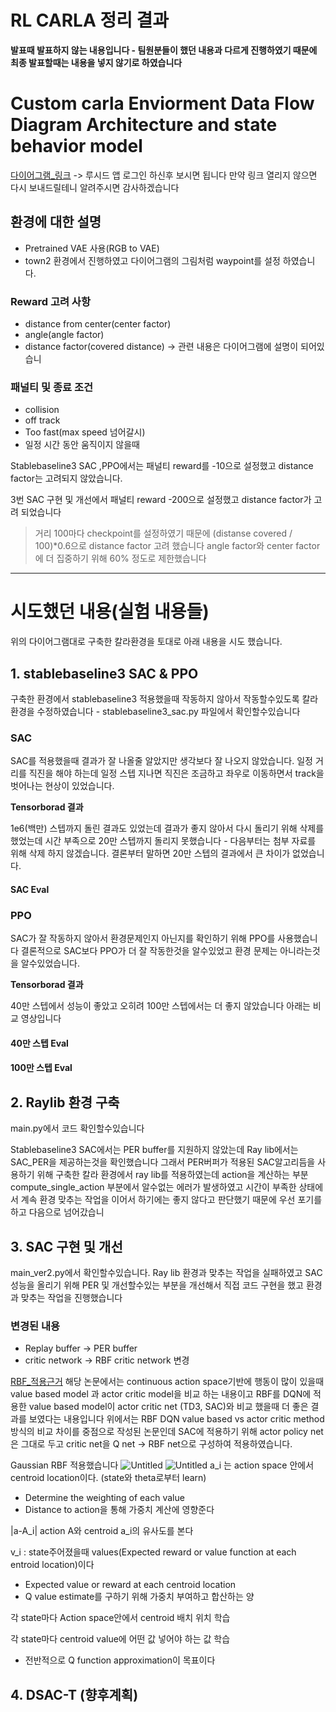 # RL CARLA 정리 결과 


**발표때 발표하지 않는 내용입니다 - 팀원분들이 했던 내용과 다르게 진행하였기 때문에 최종 발표할때는 내용을 넣지 않기로 하였습니다**



# Custom carla Enviorment Data Flow Diagram Architecture and state behavior model 

[다이어그램_링크](https://lucid.app/lucidchart/bb920655-7a1a-49bc-86b6-37e6651eaaa7/edit?viewport_loc=-505%2C469%2C3413%2C1594%2C0_0&invitationId=inv_c42e1445-ce3e-4772-a68b-6ecf67ac5ac7)
-> 루시드 앱 로그인 하신후 보시면 됩니다 만약 링크 열리지 않으면 다시 보내드릴테니 알려주시면 감사하겠습니다 

## 환경에 대한 설명 

* Pretrained VAE 사용(RGB to VAE)
* town2 환경에서 진행하였고 다이어그램의 그림처럼 waypoint를 설정 하였습니다.

### Reward 고려 사항

+ distance from center(center factor)
+ angle(angle factor)
+ distance factor(covered distance)
-> 관련 내용은 다이어그램에 설명이 되어있습니


### 패널티 및 종료 조건 
+ collision
+ off track
+ Too fast(max speed 넘어갈시)
+ 일정 시간 동안 움직이지 않을때

Stablebaseline3 SAC ,PPO에서는 패널티 reward를 -10으로 설정했고 distance factor는 고려되지 않았습니다. 

3번 SAC 구현 및 개선에서 패널티 reward -200으로 설정했고 distance factor가 고려 되었습니다 
> 거리 100마다 checkpoint를 설정하였기 때문에 (distanse covered / 100)*0.6으로 distance factor 고려 했습니다 angle factor와 center factor에 더 집중하기 위해 60% 정도로 제한했습니다




------------------

# 시도했던 내용(실험 내용들)

위의 다이어그램대로 구축한 칼라환경을 토대로 아래 내용을 시도 했습니다. 





## 1. stablebaseline3 SAC & PPO 

구축한 환경에서 stablebaseline3 적용했을때 작동하지 않아서 작동할수있도록 칼라 환경을 수정하였습니다 - stablebaseline3_sac.py 파일에서 확인할수있습니다


### SAC 

SAC를 적용했을때 결과가 잘 나올줄 알았지만 생각보다 잘 나오지 않았습니다. 일정 거리를 직진을 해야 하는데 일정 스텝 지나면 직진은 조금하고 좌우로 이동하면서 track을 벗어나는 현상이 있었습니다. 

**Tensorborad 결과**

1e6(백만) 스텝까지 돌린 결과도 있었는데 결과가 좋지 않아서 다시 돌리기 위해 삭제를 했었는데 시간 부족으로 20만 스텝까지 돌리지 못했습니다 - 다음부터는 첨부 자료를 위해 삭제 하지 않겠습니다. 
결론부터 말하면 20만 스텝의 결과에서 큰 차이가 없었습니다. 

#### SAC Eval 


### PPO 
SAC가 잘 작동하지 않아서 환경문제인지 아닌지를 확인하기 위해 PPO를 사용했습니다 결론적으로 SAC보다 PPO가 더 잘 작동한것을 알수있었고 환경 문제는 아니라는것을 알수있었습니다. 


**Tensorborad 결과**

40만 스텝에서 성능이 좋았고 오히려 100만 스텝에서는 더 좋지 않았습니다 아래는 비교 영상입니다

#### 40만 스텝 Eval
#### 100만 스텝 Eval 


## 2. Raylib 환경 구축 
main.py에서 코드 확인할수있습니다

Stablebaseline3 SAC에서는 PER buffer를 지원하지 않았는데 Ray lib에서는 SAC_PER을 제공하는것을 확인했습니다 그래서 PER버퍼가 적용된 SAC알고리듬을 사용하기 위해 구축한 칼라 환경에서 ray lib를 적용하였는데 action을 계산하는 부분 compute_single_action 부분에서 알수없는 에러가 발생하였고 시간이 부족한 상태에서 계속 환경 맞추는 작업을 이어서 하기에는 좋지 않다고 판단했기 때문에 우선 포기를 하고 다음으로 넘어갔습니

## 3. SAC 구현 및 개선 

main_ver2.py에서 확인할수있습니다.
Ray lib 환경과 맞추는 작업을 실패하였고 SAC성능을 올리기 위해 PER 및 개선할수있는 부분을 개선해서 직접 코드 구현을 했고 환경과 맞추는 작업을 진행했습니다

### 변경된 내용

+ Replay buffer -> PER buffer
+ critic network -> RBF critic network 변경

[RBF_적용근거](https://ar5iv.labs.arxiv.org/html/2107.13356)
해당 논문에서는 continuous action space기반에 행동이 많이 있을때  value based model 과 actor critic model을 비교 하는 내용이고 RBF를 DQN에 적용한 value based model이 actor critic net (TD3, SAC)와 비교 했을때 더 좋은 결과를 보였다는 내용입니다 위에서는 RBF DQN value based vs actor critic method 방식의 비교 차이를 중점으로 작성된 논문인데 SAC에 적용하기 위해 actor policy net은 그대로 두고 critic net을 Q net -> RBF net으로 구성하여 적용하였습니다.

Gaussian RBF 적용했습니다 
![Untitled](https://prod-files-secure.s3.us-west-2.amazonaws.com/4194382d-52bd-4548-a28a-6c0ffddfe2ef/7c65ce6b-4d82-48eb-bd8c-877df4a7eeb6/Untitled.png)
![Untitled](https://prod-files-secure.s3.us-west-2.amazonaws.com/4194382d-52bd-4548-a28a-6c0ffddfe2ef/831f3db5-4d15-4f57-88dd-fc458a3c9120/Untitled.png)
a_i 는 action space 안에서 centroid location이다. (state와 theta로부터 learn)

- Determine the weighting of each value
- Distance to action을 통해 가중치 계산에 영향준다

|a-A_i| action A와 centroid a_i의 유사도를 본다

v_i : state주어졌을때 values(Expected reward or value function at each entroid location)이다

- Expected value or reward at each centroid location
- Q value estimate를 구하기 위해 가중치 부여하고 합산하는 양

각 state마다 Action space안에서 centroid 배치 위치 학습

각 state마다 centroid value에 어떤 값 넣어야 하는 값 학습

- 전반적으로 Q function approximation이 목표이다
## 4. DSAC-T (향후계획) 



